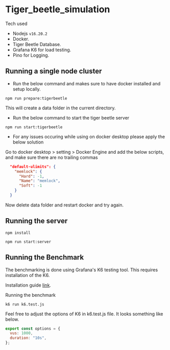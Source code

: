 # Tiger_beetle_simulation

Tech used

- Nodejs `v16.20.2`
- Docker.
- Tiger Beetle Database.
- Grafana K6 for load testing.
- Pino for Logging.

## Running a single node cluster

- Run the below command and makes sure to have docker installed and setup locally.

```console
npm run prepare:tigerbeetle
```

This will create a data folder in the current directory.

- Run the below command to start the tiger beetle server

```console
npm run start:tigerbeetle
```

- For any issues occuring while using on docker desktop please apply the below solution

Go to docker desktop > setting > Docker Engine and add the below scripts, and make sure there are no trailing commas

```JSON
  "default-ulimits": {
    "memlock": {
      "Hard": -1,
      "Name": "memlock",
      "Soft": -1
    }
  }
```

Now delete data folder and restart docker and try again.

## Running the server

```console
npm install

npm run start:server
```

## Running the Benchmark

The benchmarking is done using Grafana's K6 testing tool. This requires installation of the K6.

Installation guide [link](https://k6.io/docs/get-started/installation/).

Running the benchmark

```console
k6 run k6.test.js   
```

Feel free to adjust the options of K6 in k6.test.js file. It looks something like below.

```javascript
export const options = {
  vus: 1000,
  duration: "10s",
};
```
